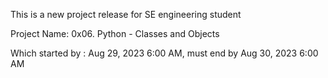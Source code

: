 This is a new project release for SE engineering student 

Project Name: 0x06. Python - Classes and Objects

Which started by : Aug 29, 2023 6:00 AM, must end by Aug 30, 2023 6:00 AM
